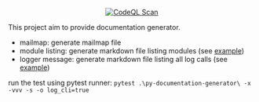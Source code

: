 <div align="center">

[![CodeQL Scan](https://github.com/thoroc/py-documentation-generator/actions/workflows/codeql.yml/badge.svg)](https://github.com/thoroc/py-documentation-generator/actions/workflows/codeql.yml)

</div>

This project aim to provide documentation generator.

- mailmap: generate mailmap file
- module listing: generate markdown file listing modules (see [example](docs/MODULES.md))
- logger message: generate markdown file listing all log calls (see [example](docs/LOGGED_MESSAGES.md))


run the test using pytest runner: `pytest .\py-documentation-generator\ -x -vvv -s -o log_cli=true`
